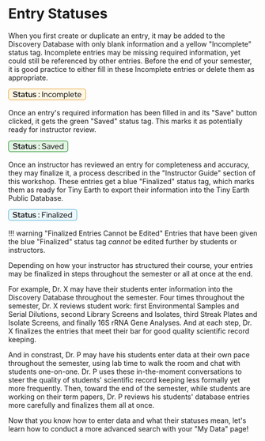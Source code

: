 # Entry Statuses

When you first create or duplicate an entry, it may be added to the Discovery Database with only blank information and a yellow "Incomplete" status tag. Incomplete entries may be missing required information, yet could still be referenced by other entries. Before the end of your semester, it is good practice to either fill in these Incomplete entries or delete them as appropriate.

![Example screenshot of an Incomplete status tag](assets/Incomplete.png)

Once an entry's required information has been filled in and its "Save" button clicked, it gets the green "Saved" status tag. This marks it as potentially ready for instructor review.

![Example screenshot of a Saved status tag](assets/Saved.png)

Once an instructor has reviewed an entry for completeness and accuracy, they may finalize it, a process described in the "Instructor Guide" section of this workshop. These entries get a blue "Finalized" status tag, which marks them as ready for Tiny Earth to export their information into the Tiny Earth Public Database.

![Example screenshot of a Finalized status tag](assets/Finalized.png)

!!! warning "Finalized Entries Cannot be Edited"
    Entries that have been given the blue "Finalized" status tag *cannot* be edited further by students or instructors.

Depending on how your instructor has structured their course, your entries may be finalized in steps throughout the semester or all at once at the end.

For example, Dr. X may have their students enter information into the Discovery Database throughout the semester. Four times throughout the semester, Dr. X reviews student work: first Environmental Samples and Serial Dilutions, second Library Screens and Isolates, third Streak Plates and Isolate Screens, and finally 16S rRNA Gene Analyses. And at each step, Dr. X finalizes the entries that meet their bar for good quality scientific record keeping.

And in constrast, Dr. P may have his students enter data at their own pace throughout the semester, using lab time to walk the room and chat with students one-on-one. Dr. P uses these in-the-moment conversations to steer the quality of students' scientific record keeping less formally yet more frequently. Then, toward the end of the semester, while students are working on their term papers, Dr. P reviews his students' database entries more carefully and finalizes them all at once.

Now that you know how to enter data and what their statuses mean, let's learn how to conduct a more advanced search with your "My Data" page!
